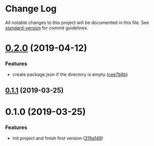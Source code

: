 # Change Log

All notable changes to this project will be documented in this file. See [standard-version](https://github.com/conventional-changelog/standard-version) for commit guidelines.

<a name="0.2.0"></a>
# [0.2.0](https://github.com/HenryYong/tool-cli/compare/v0.1.1...v0.2.0) (2019-04-12)


### Features

* create package.json if the directory is empty ([cee7b6b](https://github.com/HenryYong/tool-cli/commit/cee7b6b))



<a name="0.1.1"></a>
## [0.1.1](https://github.com/HenryYong/tool-cli/compare/v0.1.0...v0.1.1) (2019-03-25)



<a name="0.1.0"></a>
# 0.1.0 (2019-03-25)


### Features

* init project and finish first version ([319a149](https://github.com/HenryYong/tool-cli/commit/319a149))
